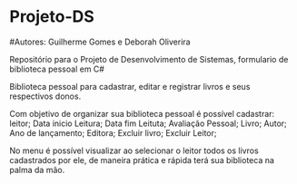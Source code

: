 # Projeto-DS
#Autores: Guilherme Gomes e Deborah Oliverira

Repositório para o Projeto de Desenvolvimento de Sistemas, formulario de biblioteca pessoal em C#

Biblioteca pessoal para cadastrar, editar e registrar livros e seus respectivos donos. 

Com objetivo de organizar sua biblioteca pessoal é possível cadastrar:
leitor;
Data inicio Leitura;
Data fim Leituta;
Avaliação Pessoal;
Livro;
Autor;
Ano de lançamento;
Editora;
Excluir livro;
Excluir Leitor;

No menu é possível visualizar ao selecionar o leitor todos os livros cadastrados por ele, de maneira prática e rápida terá sua biblioteca na palma da mão.
